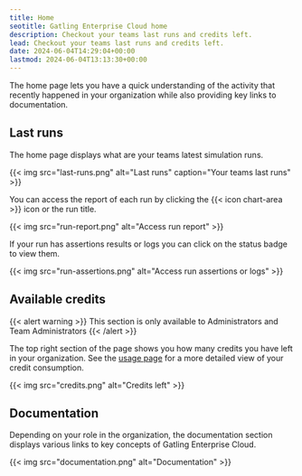 ```yaml
---
title: Home
seotitle: Gatling Enterprise Cloud home
description: Checkout your teams last runs and credits left.
lead: Checkout your teams last runs and credits left.
date: 2024-06-04T14:29:04+00:00
lastmod: 2024-06-04T13:13:30+00:00
---
```


The home page lets you have a quick understanding of the activity that recently happened in your organization while also providing key links to documentation.

## Last runs

The home page displays what are your teams latest simulation runs.

{{< img src="last-runs.png" alt="Last runs" caption="Your teams last runs" >}}

You can access the report of each run by clicking the {{< icon chart-area >}} icon or the run title.

{{< img src="run-report.png" alt="Access run report" >}}

If your run has assertions results or logs you can click on the status badge to view them.

{{< img src="run-assertions.png" alt="Access run assertions or logs" >}}

## Available credits

{{< alert warning >}}
This section is only available to Administrators and Team Administrators
{{< /alert >}}

The top right section of the page shows you how many credits you have left in your organization. See the [usage page]() for a more detailed view of your credit consumption.

{{< img src="credits.png" alt="Credits left" >}}

## Documentation

Depending on your role in the organization, the documentation section displays various links to key concepts of Gatling Enterprise Cloud.

{{< img src="documentation.png" alt="Documentation" >}}